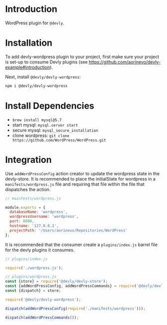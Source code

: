 # Introduction

WordPress plugin for `@devly`.

# Installation

To add devly-wordpress plugin to your project, first make sure your project is set-up to consume Devly plugins (see https://github.com/aorinevo/devly-example#introduction).


Next, install `@devly/devly-wordpress`:

```bash
npm i @devly/devly-wordpress
```

# Install Dependencies

 - `brew install mysql@5.7`
 - start mysql: `mysql.server start`
 - secure mysql: `mysql_secure_installation`
 - clone wordpress: `git clone https://github.com/WordPress/WordPress.git`

# Integration

Use `addWordPressConfig` action creator to update the wordpress state in the devly-store.  It is recommended to place the initialState for wordpress in a `manifests/wordpress.js` file and requiring that file within the file that dispatches the action.

```js
// mainfests/wordpress.js

module.exports = {
  databaseName: 'wordpress',
  wordpressUsername: 'wordpress',
  port: 8080,
  hostname: '127.0.0.1',
  projectPath: '/Users/aorinevo/Repositories/WordPress'
};
```

It is recommended that the consumer create a `plugins/index.js` barrel file for the devly plugins it consumes.

```js
// plugins/index.js

require('./wordpress.js');

// plugins/wordpress.js
const {store} = require('@devly/devly-store');
const {addWordPressConfig, addWordPressCommands} = require('@devly/devly-wordpress/actions');
const {dispatch} = store;

require('@devly/devly-wordpress');

dispatch(addWordPressConfig(require('./manifests/wordpress')));

dispatch(addWordPressCommands());
```
